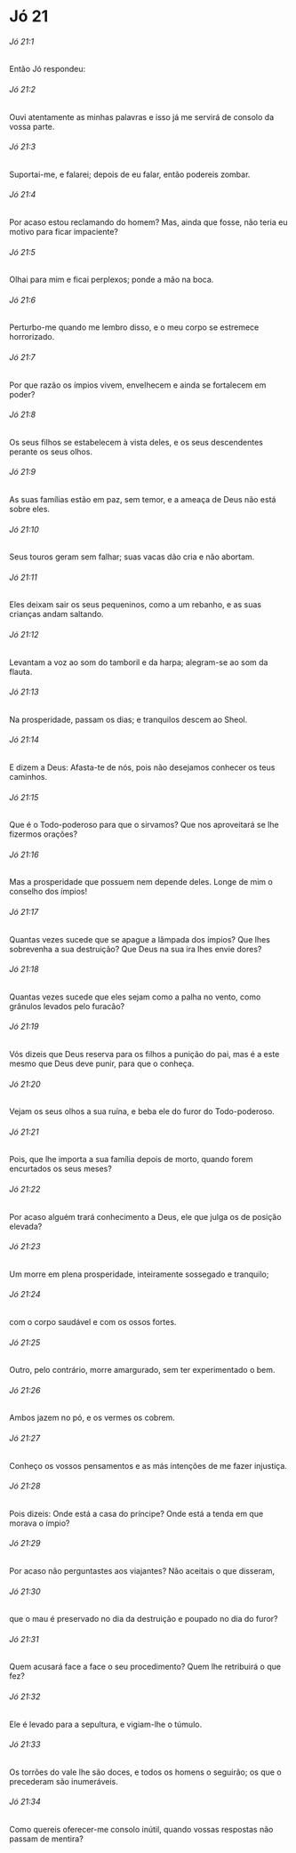 # Jó 21

###### Jó 21:1

Então Jó respondeu:

###### Jó 21:2

Ouvi atentamente as minhas palavras e isso já me servirá de consolo da vossa parte.

###### Jó 21:3

Suportai-me, e falarei; depois de eu falar, então podereis zombar.

###### Jó 21:4

Por acaso estou reclamando do homem? Mas, ainda que fosse, não teria eu motivo para ficar impaciente?

###### Jó 21:5

Olhai para mim e ficai perplexos; ponde a mão na boca.

###### Jó 21:6

Perturbo-me quando me lembro disso, e o meu corpo se estremece horrorizado.

###### Jó 21:7

Por que razão os ímpios vivem, envelhecem e ainda se fortalecem em poder?

###### Jó 21:8

Os seus filhos se estabelecem à vista deles, e os seus descendentes perante os seus olhos.

###### Jó 21:9

As suas famílias estão em paz, sem temor, e a ameaça de Deus não está sobre eles.

###### Jó 21:10

Seus touros geram sem falhar; suas vacas dão cria e não abortam.

###### Jó 21:11

Eles deixam sair os seus pequeninos, como a um rebanho, e as suas crianças andam saltando.

###### Jó 21:12

Levantam a voz ao som do tamboril e da harpa; alegram-se ao som da flauta.

###### Jó 21:13

Na prosperidade, passam os dias; e tranquilos descem ao Sheol.

###### Jó 21:14

E dizem a Deus: Afasta-te de nós, pois não desejamos conhecer os teus caminhos.

###### Jó 21:15

Que é o Todo-poderoso para que o sirvamos? Que nos aproveitará se lhe fizermos orações?

###### Jó 21:16

Mas a prosperidade que possuem nem depende deles. Longe de mim o conselho dos ímpios!

###### Jó 21:17

Quantas vezes sucede que se apague a lâmpada dos ímpios? Que lhes sobrevenha a sua destruição? Que Deus na sua ira lhes envie dores?

###### Jó 21:18

Quantas vezes sucede que eles sejam como a palha no vento, como grânulos levados pelo furacão?

###### Jó 21:19

Vós dizeis que Deus reserva para os filhos a punição do pai, mas é a este mesmo que Deus deve punir, para que o conheça.

###### Jó 21:20

Vejam os seus olhos a sua ruína, e beba ele do furor do Todo-poderoso.

###### Jó 21:21

Pois, que lhe importa a sua família depois de morto, quando forem encurtados os seus meses?

###### Jó 21:22

Por acaso alguém trará conhecimento a Deus, ele que julga os de posição elevada?

###### Jó 21:23

Um morre em plena prosperidade, inteiramente sossegado e tranquilo;

###### Jó 21:24

com o corpo saudável e com os ossos fortes.

###### Jó 21:25

Outro, pelo contrário, morre amargurado, sem ter experimentado o bem.

###### Jó 21:26

Ambos jazem no pó, e os vermes os cobrem.

###### Jó 21:27

Conheço os vossos pensamentos e as más intenções de me fazer injustiça.

###### Jó 21:28

Pois dizeis: Onde está a casa do príncipe? Onde está a tenda em que morava o ímpio?

###### Jó 21:29

Por acaso não perguntastes aos viajantes? Não aceitais o que disseram,

###### Jó 21:30

que o mau é preservado no dia da destruição e poupado no dia do furor?

###### Jó 21:31

Quem acusará face a face o seu procedimento? Quem lhe retribuirá o que fez?

###### Jó 21:32

Ele é levado para a sepultura, e vigiam-lhe o túmulo.

###### Jó 21:33

Os torrões do vale lhe são doces, e todos os homens o seguirão; os que o precederam são inumeráveis.

###### Jó 21:34

Como quereis oferecer-me consolo inútil, quando vossas respostas não passam de mentira?

